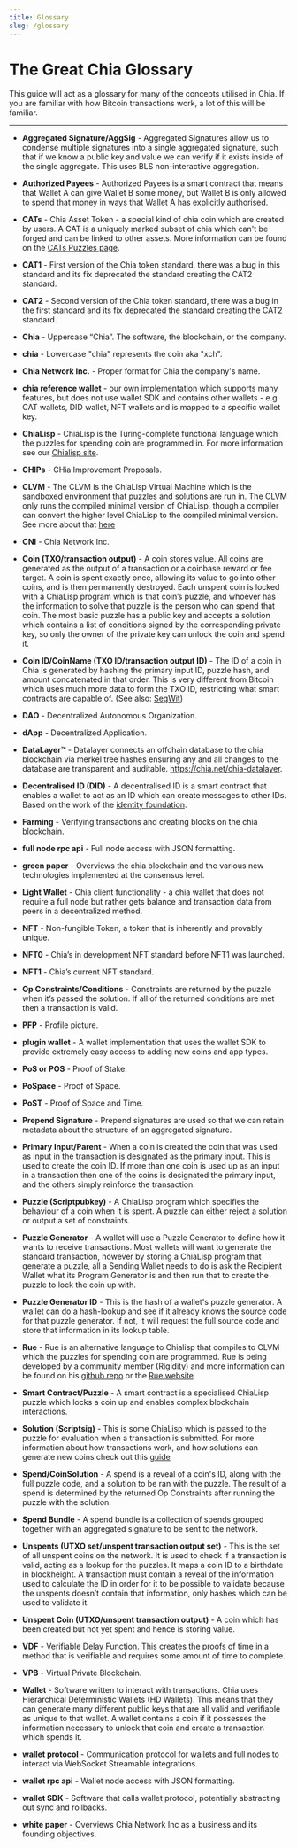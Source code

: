 ```yaml
---
title: Glossary
slug: /glossary
---
```


# The Great Chia Glossary

This guide will act as a glossary for many of the concepts utilised in Chia.
If you are familiar with how Bitcoin transactions work, a lot of this will be familiar.

---

- **Aggregated Signature/AggSig** - Aggregated Signatures allow us to condense multiple signatures into a single aggregated signature, such that if we know a public key and value we can verify if it exists inside of the single aggregate. This uses BLS non-interactive aggregation.

- **Authorized Payees** - Authorized Payees is a smart contract that means that Wallet A can give Wallet B some money, but Wallet B is only allowed to spend that money in ways that Wallet A has explicitly authorised.

- **CATs** - Chia Asset Token - a special kind of chia coin which are created by users. A CAT is a uniquely marked subset of chia which can't be forged and can be linked to other assets. More information can be found on the [CATs Puzzles page](https://chialisp.com/docs/puzzles/cats).

- **CAT1** - First version of the Chia token standard, there was a bug in this standard and its fix deprecated the standard creating the CAT2 standard.

- **CAT2** - Second version of the Chia token standard, there was a bug in the first standard and its fix deprecated the standard creating the CAT2 standard.

- **Chia** - Uppercase “Chia”. The software, the blockchain, or the company.

- **chia** - Lowercase "chia" represents the coin aka "xch".

- **Chia Network Inc.** - Proper format for Chia the company's name.

- **chia reference wallet** - our own implementation which supports many features, but does not use wallet SDK and contains other wallets - e.g CAT wallets, DID wallet, NFT wallets and is mapped to a specific wallet key.

- **ChiaLisp** - ChiaLisp is the Turing-complete functional language which the puzzles for spending coin are programmed in. For more information see our [Chialisp site](https://chialisp.com/).

- **CHIPs** - CHia Improvement Proposals.

- **CLVM** - The CLVM is the ChiaLisp Virtual Machine which is the sandboxed environment that puzzles and solutions are run in. The CLVM only runs the compiled minimal version of ChiaLisp, though a compiler can convert the higher level ChiaLisp to the compiled minimal version. See more about that [here](https://chialisp.com/clvm/)

- **CNI** - Chia Network Inc.

- **Coin (TXO/transaction output)** - A coin stores value. All coins are generated as the output of a transaction or a coinbase reward or fee target. A coin is spent exactly once, allowing its value to go into other coins, and is then permanently destroyed. Each unspent coin is locked with a ChiaLisp program which is that coin’s puzzle, and whoever has the information to solve that puzzle is the person who can spend that coin. The most basic puzzle has a public key and accepts a solution which contains a list of conditions signed by the corresponding private key, so only the owner of the private key can unlock the coin and spend it.

- **Coin ID/CoinName (TXO ID/transaction output ID)** - The ID of a coin in Chia is generated by hashing the primary input ID, puzzle hash, and amount concatenated in that order. This is very different from Bitcoin which uses much more data to form the TXO ID, restricting what smart contracts are capable of. (See also: [SegWit](https://en.wikipedia.org/wiki/SegWit))

- **DAO** - Decentralized Autonomous Organization.

- **dApp** - Decentralized Application.

- **DataLayer™** - Datalayer connects an offchain database to the chia blockchain via merkel tree hashes ensuring any and all changes to the database are transparent and auditable. https://chia.net/chia-datalayer.

- **Decentralised ID (DID)** - A decentralised ID is a smart contract that enables a wallet to act as an ID which can create messages to other IDs. Based on the work of the [identity foundation](https://identity.foundation/).

- **Farming** - Verifying transactions and creating blocks on the chia blockchain.

- **full node rpc api** - Full node access with JSON formatting.

- **green paper** - Overviews the chia blockchain and the various new technologies implemented at the consensus level.

- **Light Wallet** - Chia client functionality - a chia wallet that does not require a full node but rather gets balance and transaction data from peers in a decentralized method.

- **NFT** - Non-fungible Token, a token that is inherently and provably unique.

- **NFT0** - Chia’s in development NFT standard before NFT1 was launched.

- **NFT1** - Chia’s current NFT standard.

- **Op Constraints/Conditions** - Constraints are returned by the puzzle when it’s passed the solution. If all of the returned conditions are met then a transaction is valid.

- **PFP** - Profile picture.

- **plugin wallet** - A wallet implementation that uses the wallet SDK to provide extremely easy access to adding new coins and app types.

- **PoS or POS** - Proof of Stake.

- **PoSpace** - Proof of Space.

- **PoST** - Proof of Space and Time.

- **Prepend Signature** - Prepend signatures are used so that we can retain metadata about the structure of an aggregated signature.

- **Primary Input/Parent** - When a coin is created the coin that was used as input in the transaction is designated as the primary input. This is used to create the coin ID. If more than one coin is used up as an input in a transaction then one of the coins is designated the primary input, and the others simply reinforce the transaction.

- **Puzzle (Scriptpubkey)** - A ChiaLisp program which specifies the behaviour of a coin when it is spent. A puzzle can either reject a solution or output a set of constraints.

- **Puzzle Generator** - A wallet will use a Puzzle Generator to define how it wants to receive transactions. Most wallets will want to generate the standard transaction, however by storing a ChiaLisp program that generate a puzzle, all a Sending Wallet needs to do is ask the Recipient Wallet what its Program Generator is and then run that to create the puzzle to lock the coin up with.

- **Puzzle Generator ID** - This is the hash of a wallet's puzzle generator. A wallet can do a hash-lookup and see if it already knows the source code for that puzzle generator. If not, it will request the full source code and store that information in its lookup table.

- **Rue** - Rue is an alternative language to Chialisp that compiles to CLVM which the puzzles for spending coin are programmed. Rue is being developed by a community member (Rigidity) and more information can be found on his [github repo](https://github.com/Rigidity/rue) or the [Rue website](https://rue-lang.com/).

- **Smart Contract/Puzzle** - A smart contract is a specialised ChiaLisp puzzle which locks a coin up and enables complex blockchain interactions.

- **Solution (Scriptsig)** - This is some ChiaLisp which is passed to the puzzle for evaluation when a transaction is submitted. For more information about how transactions work, and how solutions can generate new coins check out this [guide](https://docs.chia.net/guides/crash-course/signatures/#build-a-solution)

- **Spend/CoinSolution** - A spend is a reveal of a coin's ID, along with the full puzzle code, and a solution to be ran with the puzzle. The result of a spend is determined by the returned Op Constraints after running the puzzle with the solution.

- **Spend Bundle** - A spend bundle is a collection of spends grouped together with an aggregated signature to be sent to the network.

- **Unspents (UTXO set/unspent transaction output set)** - This is the set of all unspent coins on the network. It is used to check if a transaction is valid, acting as a lookup for the puzzles. It maps a coin ID to a birthdate in blockheight. A transaction must contain a reveal of the information used to calculate the ID in order for it to be possible to validate because the unspents doesn’t contain that information, only hashes which can be used to validate it.

- **Unspent Coin (UTXO/unspent transaction output)** - A coin which has been created but not yet spent and hence is storing value.

- **VDF** - Verifiable Delay Function. This creates the proofs of time in a method that is verifiable and requires some amount of time to complete.

- **VPB** - Virtual Private Blockchain.

- **Wallet** - Software written to interact with transactions. Chia uses Hierarchical Deterministic Wallets (HD Wallets). This means that they can generate many different public keys that are all valid and verifiable as unique to that wallet. A wallet contains a coin if it possesses the information necessary to unlock that coin and create a transaction which spends it.

- **wallet protocol** - Communication protocol for wallets and full nodes to interact via WebSocket Streamable integrations.

- **wallet rpc api** - Wallet node access with JSON formatting.

- **wallet SDK** - Software that calls wallet protocol, potentially abstracting out sync and rollbacks.

- **white paper** - Overviews Chia Network Inc as a business and its founding objectives.
